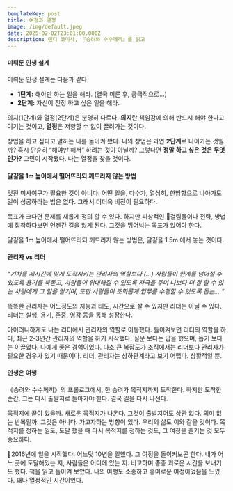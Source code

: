 ```yaml
---
templateKey: post
title: 여정과 열정
image: /img/default.jpeg
date: 2025-02-02T23:01:00.000Z
description: 랜디 코미사, 『승려와 수수께끼』를 읽고
---
```

#### 미뤄둔 인생 설계

미뤄둔 인생 설계는 다음과 같다.

* **1단계:** 해야만 하는 일을 해라. (결국 미룬 후, 궁극적으로…)
* **2단계:** 자신이 진정 하고 싶은 일을 해라.

의지(1단계)와 열정(2단계)은 분명히 다르다. **의지**란 책임감에 의해 반드시 해야 한다고 여기는 것이고, **열정**은 저항할 수 없이 끌려가는 것이다.

창업을 하고 싶다고 말하는 나를 돌이켜 봤다. 나의 창업은 과연 **2단계**로 나아가는 것일까? 혹시 단순히 “해야만 해서” 하려는 것이 아닐까? 그렇다면 **정말 하고 싶은 것은 무엇인가?** 고민이 시작됐다. 나는 열정을 찾을 것이다.

#### 달걀을 1m 높이에서 떨어뜨리되 깨드리지 않는 방법

멋진 미사여구가 필요한 것이 아니다. 어떤 일을, 다수가, 열심히, 한방향으로 나아가도 일이 성공하라는 법은 없다. 그래서 더더욱 비전이 필요하다. 

목표가 크다면 문제를 새롭게 정의 할 수 있다. 하지만 피상적인 걸림돌이나 전략, 방법에 집착하다보면 언젠간 길을 잃게 된다. 그것을 뛰어넘는 목표가 있어야 한다. 

달걀을 1m 높이에서 떨어뜨리되 깨드리지 않는 방법은, 달걀을 1.5m 에서 놓는 것이다.

#### 관리자 vs 리더

*“기차를 제시간에 맞게 도착시키는 관리자의 역할보다 (...) 사람들이 한계를 넘어설 수 있도록 용기를 북돋고, 사람들이 위대해질 수 있도록 자극을 주며 나보다 더 잘 할 수 있는 사람에게 그 일을 맡기며, 또한 사람들이 조화롭게 업무를 수행할 수 있도록 돕는… “*

똑똑한 관리자는 어느정도의 지능과 태도, 시간으로 살 수 있지만 리더는 아닐 수 있다. 리더는 실행, 용기, 존중, 영감 등을 통해 성장한다.

아이러니하게도 나는 리더에서 관리자의 역할로 이동했다. 돌이켜보면 리더의 역할을 하다, 최근 2-3년간 관리자의 역할을 하기 시작했다. 질문 보다는 답을 했으며, 돕기 보다는 이끌었다. 나에게 좋은 경험이었다. 다소 큰 복잡도가 조직에서는 리더보다 관리자가 필요한 경우가 있기 때문이다. 리더, 관리자는 상하관계라고 보기 어렵다. 상황적일 뿐.

#### 인생은 여행

《승려와 수수께끼》의 프롤로그에서, 한 승려가 목적지까지 도착한다. 하지만 도착한 순간, 그는 다시 출발지로 돌아가야 한다. 결국 길을 다시 나선다.

목적지에 끝이 있을까. 새로운 목적지가 나온다. 그것이 출발지어도 상관 없다. 의미 없는 반복일까. 그것은 아니다. 가고자하는 방향이 있다. 우리의 삶도 이와 같을 것이다. 목적지를 정하는 일도, 도달 했을 때 다시  목적지를 정하는 것도, 그 여정을 즐기는 것 모두 중요하다.

2016년에 일을 시작했다. 어느덧 10년을 일했다. 그 여정을 돌이켜보곤 한다. 내가 어느 곳에 도달해있는 지, 사람들은 어디에 있는 지. 비교하며 종종 괴로운 시간을 보내기도 했다. 책을 읽고 돌이켜 보았다. 나의 여행도 소중하고 흥미로운 여정이었음을 느꼈다. 꽤나 열정적인 시간이었다.
